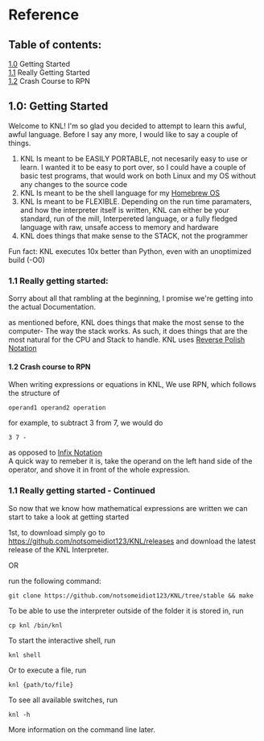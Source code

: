 # Reference

## Table of contents:

[1.0](#10-getting-started) Getting Started  
[1.1](#11-really-getting-started) Really Getting Started  
[1.2](#12-crash-course-to-rpn) Crash Course to RPN  

## 1.0: Getting Started

Welcome to KNL! I'm so glad you decided to attempt to learn this awful, awful language.
Before I say any more, I would like to say a couple of things.

1. KNL Is meant to be EASILY PORTABLE, not necesarily easy to use or learn.
	 I wanted it to be easy to port over, so I could have a couple of basic test programs, that would work on both
	 Linux and my OS without any  changes to the source code
2. KNL Is meant to be the shell language for my [Homebrew OS](https://github.com/notsomeidiot123/Horizon-OS)
3. KNL Is meant to be FLEXIBLE. Depending on the run time paramaters, and how the interpreter itself is written,
   KNL can either be your standard, run of the mill,
   Interpereted language, or a fully fledged language with raw, unsafe access
   to memory and hardware
4. KNL does things that make sense to the STACK, not the programmer

Fun fact: KNL executes 10x better than Python, even with an unoptimized build (-O0)

### 1.1 Really getting started:

Sorry about all that rambling at the beginning, I promise we're getting into the actual Documentation.

as mentioned before, KNL does things that make the most sense to the computer-
The way the stack works. 
As such, it does things that are the most natural for the CPU and Stack to handle.
KNL uses [Reverse Polish Notation](https://en.wikipedia.org/wiki/reverse_polish_notation)

#### 1.2 Crash course to RPN

When writing expressions or equations in KNL, We use RPN, which follows the structure of

 	operand1 operand2 operation
for example, to subtract 3 from 7, we would do
	
 	3 7 -
as opposed to [Infix Notation](https://en.wikipedia.org/wiki/Infix_notation)  
A quick way to remeber it is, take the operand on the left hand side of the operator, and
shove it in front of the whole expression.

### 1.1 Really getting started - Continued

So now that we know how mathematical expressions are written 
we can start to take a look at getting started

1st, to download simply go to https://github.com/notsomeidiot123/KNL/releases
and download the latest release of the KNL Interpreter. 

OR

run the following command:

	git clone https://github.com/notsomeidiot123/KNL/tree/stable && make

To be able to use the interpreter outside of the folder it is stored in, run

	cp knl /bin/knl

To start the interactive shell, run 

	knl shell

Or to execute a file, run 
	
 	knl {path/to/file}

To see all available switches, run 

	knl -h

More information on the command line later.